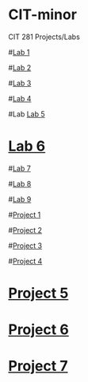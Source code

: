 # CIT-minor
CIT 281 Projects/Labs 

#[Lab 1](https://github.com/18samr21/lab-01)


#[Lab 2](https://github.com/18samr21/lab-02)


#[Lab 3](https://github.com/18samr21/lab-03)


#[Lab 4](https://github.com/18samr21/lab-04)


#Lab [Lab 5](https://github.com/18samr21/lab-05)


# [Lab 6](https://github.com/18samr21/lab-06)


#[Lab 7](https://github.com/18samr21/lab-07)


#[Lab 8](https://github.com/18samr21/lab-08)


#[Lab 9](https://github.com/18samr21/lab-09)


#[Project 1](https://github.com/18samr21/project-01)


#[Project 2](https://github.com/18samr21/project-02)


#[Project 3](https://github.com/18samr21/project-03)


#[Project 4](https://github.com/18samr21/project-04)


# [Project 5](https://github.com/18samr21/project-05)


# [Project 6](https://github.com/18samr21/project-06)


# [Project 7](https://github.com/18samr21/project-07)
